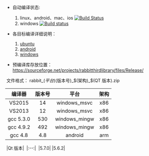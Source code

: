 
* 自动编译状态: 
    1. linux、android、mac、ios [![Build Status](https://travis-ci.org/KangLin/RabbitThirdLibrary.svg)](https://travis-ci.org/KangLin/RabbitThirdLibrary)
    2. windows [![Build status](https://ci.appveyor.com/api/projects/status/avr0nsghpb87ddnf?svg=true)](https://ci.appveyor.com/project/KangLin/rabbitthirdlibrary)

* 各目标编译详细说明：
    1. [ubuntu](INSTALL_UBUNTU.md)
    2. [android](INSTALL_ANDROID.md)
    3. [windows](INSTALL_WINDOWS.md)

* 预编译库存放位置：
  https://sourceforge.net/projects/rabbitthirdlibrary/files/Release/
  
  文件格式： rabbit_$(平台)$(版本号)_$(架构)_$(QT 版本).zip
  
  |编译器|版本号|平台|架构|
  |:--:|:--:|:--:|:--:|
  |VS2015|14|windows_msvc|x86|
  |VS2013|12|windows_msvc|x86|
  |gcc 5.3.0|530|windows_mingw|x86|
  |gcc 4.9.2|492|windows_mingw|x86|
  |gcc 4.8|4.8|android|arm|

  |Qt 版本|
  |:--:|
  |5.7.0|
  |5.6.2|
